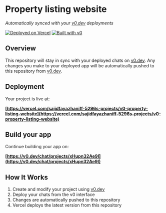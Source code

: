 # Property listing website

*Automatically synced with your [v0.dev](https://v0.dev) deployments*

[![Deployed on Vercel](https://img.shields.io/badge/Deployed%20on-Vercel-black?style=for-the-badge&logo=vercel)](https://vercel.com/sajidfayazhaniff-5296s-projects/v0-property-listing-website)
[![Built with v0](https://img.shields.io/badge/Built%20with-v0.dev-black?style=for-the-badge)](https://v0.dev/chat/projects/xHupn32Ae9I)

## Overview

This repository will stay in sync with your deployed chats on [v0.dev](https://v0.dev).
Any changes you make to your deployed app will be automatically pushed to this repository from [v0.dev](https://v0.dev).

## Deployment

Your project is live at:

**[https://vercel.com/sajidfayazhaniff-5296s-projects/v0-property-listing-website](https://vercel.com/sajidfayazhaniff-5296s-projects/v0-property-listing-website)**

## Build your app

Continue building your app on:

**[https://v0.dev/chat/projects/xHupn32Ae9I](https://v0.dev/chat/projects/xHupn32Ae9I)**

## How It Works

1. Create and modify your project using [v0.dev](https://v0.dev)
2. Deploy your chats from the v0 interface
3. Changes are automatically pushed to this repository
4. Vercel deploys the latest version from this repository
